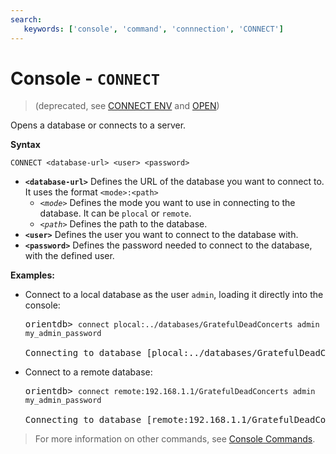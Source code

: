 ```yaml
---
search:
   keywords: ['console', 'command', 'connnection', 'CONNECT']
---
```


<!-- proofread 2015-01-07 SAM -->

# Console - `CONNECT`

> (deprecated, see [CONNECT ENV](Console-Command-Connect-Env.md) and [OPEN](Console-Command-Open.md))

Opens a database or connects to a server.

**Syntax**

```
CONNECT <database-url> <user> <password>
```

- **`<database-url>`** Defines the URL of the database you want to connect to.  It uses the format `<mode>:<path>`
  - *`<mode>`* Defines the mode you want to use in connecting to the database.  It can be `plocal` or `remote`.
  - *`<path>`* Defines the path to the database.  
- **`<user>`** Defines the user you want to connect to the database with.
- **`<password>`** Defines the password needed to connect to the database, with the defined user.


**Examples:**

- Connect to a local database as the user `admin`, loading it directly into the console:

  <pre>
  orientdb> <code class="userinput lang-sql">connect plocal:../databases/GratefulDeadConcerts admin my_admin_password</code>

  Connecting to database [plocal:../databases/GratefulDeadConcerts]...OK
  </pre>

- Connect to a remote database:

  <pre>
  orientdb> <code class="lang-sql userinput">connect remote:192.168.1.1/GratefulDeadConcerts admin my_admin_password</code>

  Connecting to database [remote:192.168.1.1/GratefulDeadConcerts]...OK
  </pre>

>For more information on other commands, see [Console Commands](Console-Commands.md).

